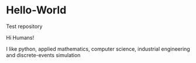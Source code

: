 # Hello-World
Test repository

Hi Humans!

I like python, applied mathematics, computer science, industrial engineering and discrete-events simulation
